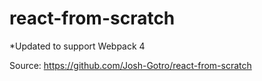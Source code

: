 # react-from-scratch

*Updated to support Webpack 4

Source:
https://github.com/Josh-Gotro/react-from-scratch

